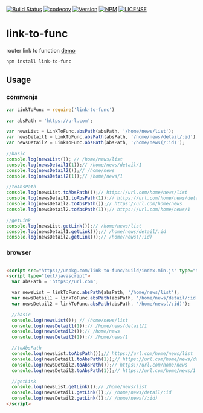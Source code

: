 [![Build Status](https://travis-ci.org/hnsylitao/link-to-func.svg?branch=master)](https://travis-ci.org/hnsylitao/link-to-func)
[![codecov](https://codecov.io/gh/hnsylitao/link-to-func/branch/master/graph/badge.svg)](https://codecov.io/gh/hnsylitao/link-to-func)
[![Version](https://img.shields.io/npm/v/link-to-func.svg?style=flat)](https://www.npmjs.com/package/link-to-func)
[![NPM](https://img.shields.io/npm/dt/link-to-func.svg?style=flat)](https://www.npmjs.com/package/link-to-func)
[![LICENSE](https://img.shields.io/badge/license-MIT-green.svg?style=flat)](https://github.com/hnsylitao/link-to-func/blob/master/LICENSE)

# link-to-func 

router link to function [demo](https://codepen.io/hnsylitao/pen/qXPvVN)

```
npm install link-to-func
```

## Usage

### commonjs
``` js
var LinkToFunc = require('link-to-func')

var absPath = 'https://url.com';

var newsList = LinkToFunc.absPath(absPath, '/home/news/list');
var newsDetail1 = LinkToFunc.absPath(absPath, '/home/news/detail/:id');
var newsDetail2 = LinkToFunc.absPath(absPath, '/home/news(/:id)');

//basic
console.log(newsList()); // /home/news/list
console.log(newsDetail1(1));// /home/news/detail/1
console.log(newsDetail2());// /home/news
console.log(newsDetail2(1));// /home/news/1

//toAbsPath
console.log(newsList.toAbsPath());// https://url.com/home/news/list
console.log(newsDetail1.toAbsPath(1));// https://url.com/home/news/detail/1
console.log(newsDetail2.toAbsPath());// https://url.com/home/news
console.log(newsDetail2.toAbsPath(1));// https://url.com/home/news/1

//getLink
console.log(newsList.getLink());// /home/news/list
console.log(newsDetail1.getLink());// /home/news/detail/:id
console.log(newsDetail2.getLink());// /home/news(/:id)

```

### browser
``` html

<script src="https://unpkg.com/link-to-func/build/index.min.js" type="text/javascript" />
<script type="text/javascript">
  var absPath = 'https://url.com';

  var newsList = linkToFunc.absPath(absPath, '/home/news/list');
  var newsDetail1 = linkToFunc.absPath(absPath, '/home/news/detail/:id');
  var newsDetail2 = linkToFunc.absPath(absPath, '/home/news(/:id)');

  //basic
  console.log(newsList()); // /home/news/list
  console.log(newsDetail1(1));// /home/news/detail/1
  console.log(newsDetail2());// /home/news
  console.log(newsDetail2(1));// /home/news/1

  //toAbsPath
  console.log(newsList.toAbsPath());// https://url.com/home/news/list
  console.log(newsDetail1.toAbsPath(1));// https://url.com/home/news/detail/1
  console.log(newsDetail2.toAbsPath());// https://url.com/home/news
  console.log(newsDetail2.toAbsPath(1));// https://url.com/home/news/1

  //getLink
  console.log(newsList.getLink());// /home/news/list
  console.log(newsDetail1.getLink());// /home/news/detail/:id
  console.log(newsDetail2.getLink());// /home/news(/:id)
</script>

```
